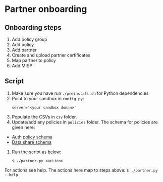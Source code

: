 # Partner onboarding

## Onboarding steps
1. Add policy group
1. Add policy 
1. Add partner
1. Create and upload partner certificates
1. Map partner to policy
1. Add MISP

## Script
1. Make sure you have run `./preinstall.sh`  for Python dependencies.
1. Point to your sandbox in `config.py`:
    ```
    server='<your sandbox doman>'
    ```
1. Populate the CSVs in `csv` folder.  
1. Update/add any policies in `policies` folder.  The schema for policies are given here:
  * [Auth policy schema](https://github.com/mosip/mosip-config/blob/1.1.3/sandbox/auth-policy-schema.json)
  * [Data share schema](https://github.com/mosip/mosip-config/blob/1.1.3/sandbox/data-share-policy-schema.json)
1.  Run the script as below:
    ```
    $ ./partner.py <action>
    ```
For actions see help. The actions here map to steps above:
    ```
    $ ./partner.py --help
    ```
